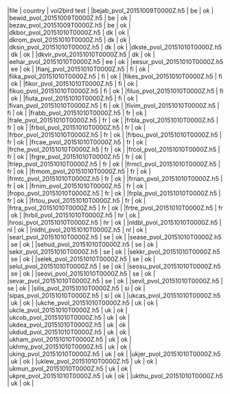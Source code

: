 |file | country | vol2bird test |
|bejab_pvol_20151009T0000Z.h5 | be | ok |
|bewid_pvol_20151009T0000Z.h5 | be | ok |
|bezav_pvol_20151009T0000Z.h5 | be | ok |
|dkbor_pvol_20151010T0000Z.h5 | dk | ok |
|dkrom_pvol_20151010T0000Z.h5 | dk | ok |
|dksin_pvol_20151010T0000Z.h5 | dk | ok |
|dkste_pvol_20151010T0000Z.h5 | dk | ok |
|dkvir_pvol_20151010T0000Z.h5 | dk | ok |
|eehar_pvol_20151010T0000Z.h5 | ee | ok |
|eesur_pvol_20151010T0000Z.h5 | ee | ok |
|fianj_pvol_20151010T0000Z.h5 | fi | ok |
|fiika_pvol_20151010T0000Z.h5 | fi | ok |
|fikes_pvol_20151010T0000Z.h5 | fi | ok |
|fikor_pvol_20151010T0000Z.h5 | fi | ok |
|fikuo_pvol_20151010T0000Z.h5 | fi | ok |
|filuo_pvol_20151010T0000Z.h5 | fi | ok |
|fiuta_pvol_20151010T0000Z.h5 | fi | ok |
|fivan_pvol_20151010T0000Z.h5 | fi | ok |
|fivim_pvol_20151010T0000Z.h5 | fi | ok |
|frabb_pvol_20151010T0000Z.h5 | fr | ok |
|frale_pvol_20151010T0000Z.h5 | fr | ok |
|frbla_pvol_20151010T0000Z.h5 | fr | ok |
|frbol_pvol_20151010T0000Z.h5 | fr | ok |
|frbor_pvol_20151010T0000Z.h5 | fr | ok |
|frbou_pvol_20151010T0000Z.h5 | fr | ok |
|frcae_pvol_20151010T0000Z.h5 | fr | ok |
|frche_pvol_20151010T0000Z.h5 | fr | ok |
|frcol_pvol_20151010T0000Z.h5 | fr | ok |
|frgre_pvol_20151010T0000Z.h5 | fr | ok |
|frlep_pvol_20151010T0000Z.h5 | fr | ok |
|frmcl_pvol_20151010T0000Z.h5 | fr | ok |
|frmom_pvol_20151010T0000Z.h5 | fr | ok |
|frmtc_pvol_20151010T0000Z.h5 | fr | ok |
|frnan_pvol_20151010T0000Z.h5 | fr | ok |
|frnim_pvol_20151010T0000Z.h5 | fr | ok |
|fropo_pvol_20151010T0000Z.h5 | fr | ok |
|frpla_pvol_20151010T0000Z.h5 | fr | ok |
|frtou_pvol_20151010T0000Z.h5 | fr | ok |
|frtra_pvol_20151010T0000Z.h5 | fr | ok |
|frtre_pvol_20151010T0000Z.h5 | fr | ok |
|hrbil_pvol_20151010T0000Z.h5 | hr | ok |
|hrosi_pvol_20151010T0000Z.h5 | hr | ok |
|nldbl_pvol_20151010T0000Z.h5 | nl | ok |
|nldhl_pvol_20151010T0000Z.h5 | nl | ok |
|searl_pvol_20151010T0000Z.h5 | se | ok |
|sease_pvol_20151010T0000Z.h5 | se | ok |
|sehud_pvol_20151010T0000Z.h5 | se | ok |
|sekir_pvol_20151010T0000Z.h5 | se | ok |
|sekkr_pvol_20151010T0000Z.h5 | se | ok |
|selek_pvol_20151010T0000Z.h5 | se | ok |
|selul_pvol_20151010T0000Z.h5 | se | ok |
|seosu_pvol_20151010T0000Z.h5 | se | ok |
|seovi_pvol_20151010T0000Z.h5 | se | ok |
|sevar_pvol_20151010T0000Z.h5 | se | ok |
|sevil_pvol_20151010T0000Z.h5 | se | ok |
|silis_pvol_20151010T0000Z.h5 | si | ok |
|sipas_pvol_20151010T0000Z.h5 | si | ok |
|ukcas_pvol_20151010T0000Z.h5 | uk | ok |
|ukche_pvol_20151010T0000Z.h5 | uk | ok |
|ukcle_pvol_20151010T0000Z.h5 | uk | ok |
|ukcob_pvol_20151010T0000Z.h5 | uk | ok |
|ukdea_pvol_20151010T0000Z.h5 | uk | ok |
|ukdud_pvol_20151010T0000Z.h5 | uk | ok |
|ukham_pvol_20151010T0000Z.h5 | uk | ok |
|ukhmy_pvol_20151010T0000Z.h5 | uk | ok |
|uking_pvol_20151010T0000Z.h5 | uk | ok |
|ukjer_pvol_20151010T0000Z.h5 | uk | ok |
|uklew_pvol_20151010T0000Z.h5 | uk | ok |
|ukmun_pvol_20151010T0000Z.h5 | uk | ok |
|ukpre_pvol_20151010T0000Z.h5 | uk | ok |
|ukthu_pvol_20151010T0000Z.h5 | uk | ok |
